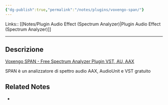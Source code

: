 ```yaml
---
{"dg-publish":true,"permalink":"/notes/plugins/voxengo-span/"}
---
```


Links:: [[Notes/Plugin Audio Effect (Spectrum Analyzer)\|Plugin Audio Effect (Spectrum Analyzer)]]

---

## Descrizione
[Voxengo SPAN - Free Spectrum Analyzer Plugin VST, AU, AAX](https://www.voxengo.com/product/span)

SPAN è un analizzatore di spettro audio AAX, AudioUnit e VST gratuito




## Related Notes

- 